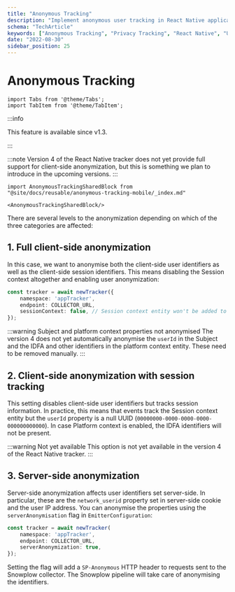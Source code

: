```yaml
---
title: "Anonymous Tracking"
description: "Implement anonymous user tracking in React Native applications for privacy-compliant behavioral analytics."
schema: "TechArticle"
keywords: ["Anonymous Tracking", "Privacy Tracking", "React Native", "User Privacy", "Anonymous Analytics", "Privacy Protection"]
date: "2022-08-30"
sidebar_position: 25
---
```


# Anonymous Tracking

```mdx-code-block
import Tabs from '@theme/Tabs';
import TabItem from '@theme/TabItem';
```

:::info

This feature is available since v1.3.

:::

:::note
Version 4 of the React Native tracker does not yet provide full support for client-side anonymization, but this is something we plan to introduce in the upcoming versions.
:::

```mdx-code-block
import AnonymousTrackingSharedBlock from "@site/docs/reusable/anonymous-tracking-mobile/_index.md"

<AnonymousTrackingSharedBlock/>
```

There are several levels to the anonymization depending on which of the three categories are affected:

## 1. Full client-side anonymization

In this case, we want to anonymise both the client-side user identifiers as well as the client-side session identifiers. This means disabling the Session context altogether and enabling user anonymization:

```typescript
const tracker = await newTracker({
    namespace: 'appTracker',
    endpoint: COLLECTOR_URL,
    sessionContext: false, // Session context entity won't be added to events
});
```

:::warning Subject and platform context properties not anonymised
The version 4 does not yet automatically anonymise the `userId` in the Subject and the IDFA and other identifiers in the platform context entity.
These need to be removed manually.
:::

## 2. Client-side anonymization with session tracking

This setting disables client-side user identifiers but tracks session information. In practice, this means that events track the Session context entity but the `userId` property is a null UUID (`00000000-0000-0000-0000-000000000000`). In case Platform context is enabled, the IDFA identifiers will not be present.

:::warning Not yet available
This option is not yet available in the version 4 of the React Native tracker.
:::

## 3. Server-side anonymization

Server-side anonymization affects user identifiers set server-side. In particular, these are the `network_userid` property set in server-side cookie and the user IP address. You can anonymise the properties using the `serverAnonymisation` flag in `EmitterConfiguration`:

```typescript
const tracker = await newTracker(
    namespace: 'appTracker',
    endpoint: COLLECTOR_URL,
    serverAnonymization: true,
});
```

Setting the flag will add a `SP-Anonymous` HTTP header to requests sent to the Snowplow collector. The Snowplow pipeline will take care of anonymising the identifiers.
